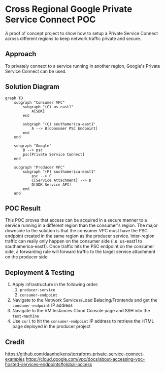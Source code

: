 # Cross Regional Google Private Service Connect POC

A proof of concept project to show how to setup a Private Service Connect across different regions to keep network traffic private and secure.

## Approach

To privately connect to a service running in another region, Google's Private Service Connect can be used.

## Solution Diagram

```mermaid
graph TD
    subgraph "Consumer VPC"
        subgraph "(C) us-east1"
            A[SDK]
        end

        subgraph "(C) southamerica-east1"
            A --> B[Consumer PSC Endpoint]
        end
    end

    subgraph "Google"
        B --> psc
        psc[Private Service Connect]
    end

    subgraph "Producer VPC"
        subgraph "(P) southamerica-east1"
            psc --> C
            C[Service Attachment] --> D
            D[SDK Service API]
        end
    end
```

## POC Result

This POC proves that access can be acquired in a secure manner to a service running in a different region than the consumer's region. The major downside to the solution is that the consumer VPC must have the PSC endpoint created in the same region as the producer service. Inter-region traffic can really only happen on the consumer side (i.e. us-east1 to southamerica-east1). Once traffic hits the PSC endpoint on the consumer side, a forwarding rule will forward traffic to the target service attachment on the producer side.

## Deployment & Testing

1. Apply infrastructure in the following order:
   1. `producer-service`
   2. `consumer-endpoint`
2. Navigate to the Network Services/Load Balacing/Frontends and get the `consumer-endpoint` IP address
3. Navigate to the VM Instances Cloud Console page and SSH into the `test-machine`
4. Use `curl` to hit the `consumer-endpoint` IP address to retrieve the HTML page deployed in the producer project

## Credit

https://github.com/daanheikens/terraform-private-service-connect-examples
https://cloud.google.com/vpc/docs/about-accessing-vpc-hosted-services-endpoints#global-access
